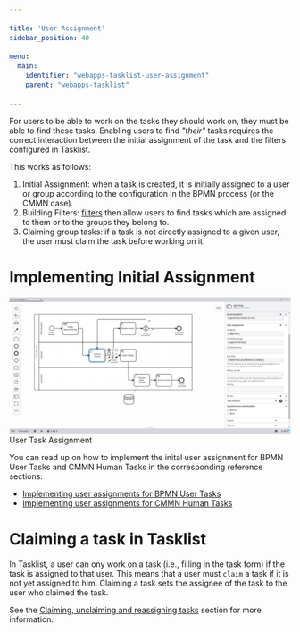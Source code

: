 ```yaml
---

title: 'User Assignment'
sidebar_position: 40

menu:
  main:
    identifier: "webapps-tasklist-user-assignment"
    parent: "webapps-tasklist"

---
```


For users to be able to work on the tasks they should work on, they must be able to find these tasks. Enabling users to find _"their"_ tasks requires the correct interaction between the initial assignment of the task and the filters configured in Tasklist.

This works as follows:

1. Initial Assignment: when a task is created, it is initially assigned to a user or group according to the configuration in the BPMN process (or the CMMN case).
2. Building Filters: [filters][filter] then allow users to find tasks which are assigned to them or to the groups they belong to.
3. Claiming group tasks: if a task is not directly assigned to a given user, the user must claim the task before working on it.

# Implementing Initial Assignment

![Example img](./img/tasklist-task-form-modeler.png)User Task Assignment

You can read up on how to implement the inital user assignment for BPMN User Tasks and CMMN Human Tasks in the corresponding reference sections:

* [Implementing user assignments for BPMN User Tasks][bpmn-user-assignment]
* [Implementing user assignments for CMMN Human Tasks][cmmn-user-assignment]

# Claiming a task in Tasklist

In Tasklist, a user can ony work on a task (i.e., filling in the task form) if the task is assigned to that user. This means that a user must `claim` a task if it is not yet assigned to him.
Claiming a task sets the assignee of the task to the user who claimed the task.

See the [Claiming, unclaiming and reassigning tasks](../webapps/tasklist/dashboard.md#claim-unclaim-and-reassign-tasks) section for more information.

[bpmn-user-assignment]: ../reference/bpmn20/tasks/user-task.md#user-assignment
[cmmn-user-assignment]: ../reference/cmmn11/tasks/human-task.md#user-assignment
[filter]: ../webapps/tasklist/filters.md
